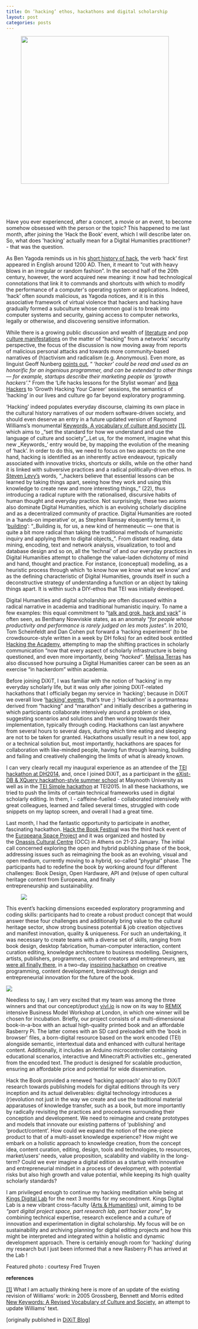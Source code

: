 ```yaml
---
title: On ‘hacking’ ethos, hackathons and digital scholarship
layout: post
categories: posts
---
```

<figure><a href="../images/tools.jpg"><img src="../images/tools.jpg" width="400px" style="margin-bottom: 80px" alt=""/></a></figure>
<p>Have you ever experienced, after a concert, a movie or an event, to become somehow obsessed with the person or the topic? This happened to me last month, after joining the ‘Hack the Book’ event, which I will describe later on. So, what does 'hacking' actually mean for a Digital Humanities practitioner? - that was the question.</p>

As Ben Yagoda reminds us in his <a href="http://www.newyorker.com/tech/elements/a-short-history-of-hack">short history of hack</a>, the verb ‘hack’ first appeared in English around 1200 AD. Then, it meant to “cut with heavy blows in an irregular or random fashion”. In the second half of the 20th century, however, the word acquired new meaning: it now had technological connotations that link it to commands and shortcuts with which to modify the performance of a computer's operating system or applications. Indeed, ‘hack’ often _sounds_ malicious, as Yagoda notices, and it is in this associative framework of virtual violence that hackers and hacking have gradually formed a subculture whose common goal is to break into computer systems and security, gaining access to computer networks, legally or otherwise, and discovering sensitive information.

While there is a growing public discussion and wealth of <a href="https://www.upress.umn.edu/book-division/books/hacker-culture">literature</a> and pop <a href="http://www.imdb.com/title/tt0113243/">culture manifestations</a> on the matter of “hacking” from a networks’ security perspective, the focus of the discussion is now moving away from reports of malicious personal attacks and towards more community-based narratives of (h)activism and radicalism (e.g. Anonymous). Even more, as linguist Geoff Nunberg <a href="http://www.npr.org/sections/alltechconsidered/2014/01/16/263088398/hackers-techies-what-to-call-san-franciscos-newcomers">points out</a>, “ _‘hacker’ could be read and used as an honorific for an ingenious programmer, and can be extended to other things — for example, startups describe their marketing people as ‘growth hackers’_." From the ‘Life hacks lessons for the Stylist woman’ and <a href="http://www.ikeahackers.net/">Ikea Hackers</a> to ‘Growth Hacking Your Career’ sessions, the semantics of ‘hacking’ in our lives and culture go far beyond exploratory programming.

<figure><a href="../images/keywordsRW.jpg"></a></figure>
‘Hacking’ indeed populates everyday discourse, claiming its own place in the cultural history narratives of our modern software-driven society, and should even deserve an entry in a future updated version of Raymond Williams’s monumental <a href="https://en.wikipedia.org/wiki/Keywords:_A_Vocabulary_of_Culture_and_Society">Keywords, A vocabulary of culture and society</a> <a href="#_ftn1" name="_ftnref1">[1]</a>, which aims to _“set the standard for how we understand and use the language of culture and society”_.Let us, for the moment, imagine what this new _Keywords_’ entry would be, by mapping the evolution of the meaning of ‘hack’. In order to do this, we need to focus on two aspects: on the one hand, hacking is identified as an inherently active endeavour, typically associated with innovative tricks, shortcuts or skills, while on the other hand it is linked with subversive practices and a radical politically-driven ethos. In <a href="https://en.wikipedia.org/wiki/Hackers:_Heroes_of_the_Computer_Revolution">Steven Levy’s</a> words, “_hackers believe that essential lessons can be learned by taking things apart, seeing how they work and using this knowledge to create new and more interesting things_” (22), thus introducing a radical rupture with the rationalised, discursive habits of human thought and everyday practice.
Not surprisingly, these two axioms also dominate Digital Humanities, which is an evolving scholarly discipline and as a decentralized community of practice. Digital Humanities are rooted in a ‘hands-on imperative’ or, as Stephen Ramsay eloquently terms it, in ‘<a href="http://stephenramsay.us/text/2011/01/11/on-building/">building</a>’: “_Building is, for us, a new kind of hermeneutic — one that is quite a bit more radical than taking the traditional methods of humanistic inquiry and applying them to digital objects_”. From distant reading, data mining, encoding, text and network analysis, visualization, to tool and database design and so on, all the ‘technai’ of and our everyday practices in Digital Humanities attempt to challenge the value-laden dichotomy of mind and hand, thought and practice. For instance, (conceptual) modelling, as a heuristic process through which ‘to know how we know what we know’ and as the defining characteristic of Digital Humanities, grounds itself in such a deconstructive strategy of understanding a function or an object by taking things apart. It is within such a DIY-ethos that TEI was initially developed.

Digital Humanities and digital scholarship are often discussed within a radical narrative in academia and traditional humanistic inquiry. To name a few examples: this equal commitment to "<a href="http://nowviskie.org/2014/on-the-origin-of-hack-and-yack/">talk and grok, hack and yack</a>” is often seen, as Benthany Nowviskie states, as an anomaly “_for people whose productivity and performance is rarely judged on les mots justes_”. In 2010, Tom Scheinfeldt and Dan Cohen put forward a ‘hacking experiment’ (to be crowdsource-style written in a week by DH folks) for an edited book entitled <a href="http://hackingtheacademy.org/">Hacking the Academy</a>, attempting to map the shifting practices in scholarly communication “now that every aspect of scholarly infrastructure is being questioned, and even more importantly, being _"hacked”_. <a href="http://melissaterras.blogspot.co.uk/2010/05/hacking-career-digital-humanities-as.html">Melissa Terras</a> has also discussed how pursuing a Digital Humanities career can be seen as an exercise “in hackerdom” within academia.<img src="http://dixit.hypotheses.org/files/2016/03/hackathon.png" alt="" />

<a href="http://www.hypepotamus.com/events/hackers-startups-come-together-atdcs-first-annual-hackathon/"></a>

Before joining DiXiT, I was familiar with the notion of ‘hacking’ in my everyday scholarly life, but it was only after joining DiXiT-related hackathons that I officially began my service in ‘hacking’; because in DiXiT we overall love ‘<a href="http://dixit.hypotheses.org/598">hacking’ events</a>, that’s true ;) ‘Hackathon’ is a portmanteau derived from “hacking” and “marathon” and initially describes a gathering in which participants collaborate intensively around a problem or idea, suggesting scenarios and solutions and then working towards their implementation, typically through coding. Hackathons can last anywhere from several hours to several days, during which time eating and sleeping are not to be taken for granted. Hackathons usually result in a new tool, app or a technical solution but, most importantly, hackathons are spaces for collaboration with like-minded people, having fun through learning, building and failing and creatively challenging the limits of what is already known.

I can very clearly recall my inaugural experience as an attendee of the <a href="http://wiki.tei-c.org/index.php/DH2014Hackathon">TEI hackathon at DH2014</a>, and, once I joined DiXiT, as a participant in the <a href="http://dhprojects.maynoothuniversity.ie/exist-summer-school/">eXist-DB &amp; XQuery hackathon-style summer school</a> at Maynooth University as well as in the <a href="http://tei2015.huma-num.fr/en/workshops/#item7">TEI Simple hackathon</a> at TEI2015. In all these hackathons, we tried to push the limits of certain technical frameworks used in digital scholarly editing. In them, I - caffeine-fuelled - collaborated intensively with great colleagues, learned and failed several times, struggled with code snippets on my laptop screen, and overall I had a great time.

Last month, I had the fantastic opportunity to participate in another, fascinating hackathon. <a href="http://www.europeana-space.eu/hackathons/open-hybrid-publishing-hackathon/hacking-culture-bootcamp/">Hack the Book Festival</a> was the third hack event of the <a href="http://www.europeana-space.eu/">Europeana Space Project</a> and it was organized and hosted by the <a href="http://www.sgt.gr/eng/SPG1611/">Onassis Cultural Centre</a> (OCC) in Athens on 21-23 January. The initial call concerned exploring the open and hybrid publishing phase of the book, addressing issues such as reimagining the book as an evolving, visual and open medium, currently moving to a hybrid, so-called “phygital” phase. The participants had to redefine the book by working around four different challenges: Book Design, Open Hardware, API and (re)use of open cultural heritage content from Europeana, and finally entrepreneurship and sustainability.

<figure><a href="../images/hackthebookbanner.jpg"><img src="../images/hackthebookbanner.jpg"/></a></figure>

This event’s hacking dimensions exceeded exploratory programming and coding skills: participants had to create a robust product concept that would answer these four challenges and additionally bring value to the cultural heritage sector, show strong business potential &amp; job creation objectives and manifest innovation, quality &amp; uniqueness. For such an undertaking, it was necessary to create teams with a diverse set of skills, ranging from book design, desktop fabrication, human-computer interaction, content curation editing, knowledge architecture to business modelling. Designers, artists, publishers, programmers, content creators and entrepreneurs, <a href="http://www.sgt.gr/eng/SPG1611/">we were all finally there</a>, in a two-day <a href="https://vimeo.com/154731170">inspiring hackathon</a> on creative programming, content development, breakthrough design and entrepreneurial innovation for the future of the book.

<a href="../images/hack_the_book.jpg"><img src="../images/hack_the_book.jpg"/></a>

Needless to say, I am very excited that my team was among the three winners and that our concept/product <a href="http://vivl.io/">vivl.io</a> is now on its way to <a href="http://www.remixsummits.com/">REMIX</a> intensive Business Model Workshop at London, in which one winner will be chosen for incubation. Briefly, our project consists of a multi-dimensional book-in-a-box with an actual high-quality printed book and an affordable Rasberry Pi. The latter comes with an SD card preloaded with the 'book in browser' files, a born-digital resource based on the work encoded (TEI) alongside semantic, intertextual data and enhanced with cultural heritage content. Additionally, it includes an Arduino microcontroller containing educational scenarios, interactive and Minecraft:Pi activities etc., generated from the encoded text. The product is designed for scalable production, ensuring an affordable price and potential for wide dissemination.

Hack the Book provided a renewed ‘hacking approach’ also to my DiXiT research towards publishing models for digital editions through its very inception and its actual deliverables: digital technology introduces a (r)evolution not just in the way we create and use the traditional material apparatuses of knowledge transfer, such as a book, but more importantly by radically revisiting the practices and procedures surrounding their conception and development. We need to reimagine and create prototypes and models that innovate our existing patterns of ‘publishing’ and ‘product/content’. How could we expand the notion of the one-piece product to that of a multi-asset knowledge experience? How might we embark on a holistic approach to knowledge creation, from the concept idea, content curation, editing, design, tools and technologies, to resources, market/users’ needs, value proposition, scalability and viability in the long-term? Could we ever imagine a digital edition as a startup with innovative and entrepreneurial mindset in a process of development, with potential risks but also high growth and value potential, while keeping its high quality scholarly standards?

I am privileged enough to continue my hacking meditation while being at <a href="http://www.kcl.ac.uk/artshums/digitallab/index.aspx">Kings Digital Lab</a> for the next 3 months for my secondment. Kings Digital Lab is a new vibrant cross-faculty (<a href="https://www.kcl.ac.uk/artshums/">Arts &amp; Humanities</a>) unit, aiming to be _“part digital project space, part research lab, part hacker zone”_, by combining technical expertise, research excellence and a culture of innovation and experimentation in digital scholarship. My focus will be on sustainability and archiving planning for digital editing projects and how this might be interpreted and integrated within a holistic and dynamic development approach. There is certainly enough room for 'hacking' during my research but I just been informed that a new Rasberry Pi has arrived at the Lab !

Featured photo : courtesy Fred Truyen

**references**

<a href="#_ftnref1" name="_ftn1">[1]</a> What I am actually thinking here is more of an update of the existing revision of Williams’ work: in 2005 Grossberg, Bennett and Morris edited <a href="http://eu.wiley.com/WileyCDA/WileyTitle/productCd-0631225692.html">New Keywords: A Revised Vocabulary of Culture and Society</a>, an attempt to update Williams' text.


[originally published in <a href="https://dixit.hypotheses.org/984">DiXiT Blog</a>]
